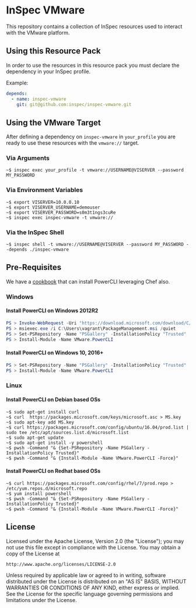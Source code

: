 # InSpec VMware

This repository contains a collection of InSpec resources used to interact with the VMware platform.

## Using this Resource Pack

In order to use the resources in this resource pack you must declare the dependency in your InSpec profile.

Example:

```yaml
depends:
  - name: inspec-vmware
    git: git@github.com:inspec/inspec-vmware.git
```

## Using the VMware Target

After defining a dependency on `inspec-vmware` in `your_profile` you are ready to use these resources with the `vmware://` target.

### Via Arguments

```shell
~$ inspec exec your_profile -t vmware://USERNAME@VISERVER --password MY_PASSWORD
```

### Via Environment Variables

```shell
~$ export VISERVER=10.0.0.10
~$ export VISERVER_USERNAME=demouser
~$ export VISERVER_PASSWORD=s0m3t1ngs3cuRe
~$ inspec exec inspec-vmware -t vmware://
```

### Via the InSpec Shell

```shell
~$ inspec shell -t vmware://USERNAME@VISERVER --password MY_PASSWORD --depends ./inspec-vmware
```

## Pre-Requisites

We have a [cookbook][cookbook] that can install PowerCLI leveraging Chef also.

### Windows

#### Install PowerCLI on Windows 2012R2

```powershell
PS > Invoke-WebRequest -Uri "https://download.microsoft.com/download/C/4/1/C41378D4-7F41-4BBE-9D0D-0E4F98585C61/PackageManagement_x64.msi" -OutFile PackageManagement.msi
PS > msiexec.exe /i C:\Users\vagrant\PackageManagement.msi /quiet
PS > Set-PSRepository -Name "PSGallery" -InstallationPolicy "Trusted"
PS > Install-Module -Name VMware.PowerCLI
```

#### Install PowerCLI on Windows 10, 2016+

```powershell
PS > Set-PSRepository -Name "PSGallery" -InstallationPolicy "Trusted"
PS > Install-Module -Name VMware.PowerCLI
```

### Linux

#### Install PowerCLI on Debian based OSs

```shell
~$ sudo apt-get install curl
~$ curl  https://packages.microsoft.com/keys/microsoft.asc > MS.key
~$ sudo apt-key add MS.key
~$ curl https://packages.microsoft.com/config/ubuntu/16.04/prod.list | sudo tee /etc/apt/sources.list.d/microsoft.list
~$ sudo apt-get update
~$ sudo apt-get install -y powershell
~$ pwsh -Command "& {Set-PSRepository -Name PSGallery -InstallationPolicy Trusted}"
~$ pwsh -Command "& {Install-Module -Name VMware.PowerCLI -Force}"
```

#### Install PowerCLI on Redhat based OSs

```shell
~$ curl https://packages.microsoft.com/config/rhel/7/prod.repo > /etc/yum.repos.d/microsoft.repo
~$ yum install powershell
~$ pwsh -Command "& {Set-PSRepository -Name PSGallery -InstallationPolicy Trusted}"
~$ pwsh -Command "& {Install-Module -Name VMware.PowerCLI -Force}"
```

## License

Licensed under the Apache License, Version 2.0 (the "License");
you may not use this file except in compliance with the License.
You may obtain a copy of the License at

    http://www.apache.org/licenses/LICENSE-2.0

Unless required by applicable law or agreed to in writing, software
distributed under the License is distributed on an "AS IS" BASIS,
WITHOUT WARRANTIES OR CONDITIONS OF ANY KIND, either express or implied.
See the License for the specific language governing permissions and
limitations under the License.

[cookbook]: https://supermarket.chef.io/cookbooks/powercli_install
